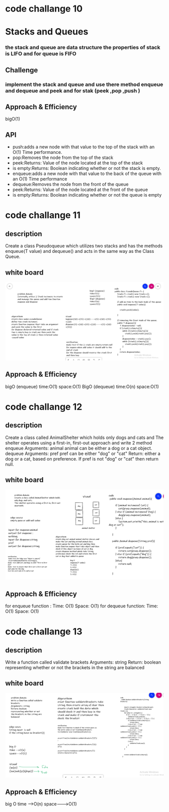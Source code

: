  # code challange 10
# Stacks and Queues
### the stack and queue are data structure the properties of stack is LIFO and for queue is FIFO

## Challenge
### implement the stack and queue and use there method enqueue and dequeue and peek and for stak (peek ,pop ,push ) 

## Approach & Efficiency
bigO(1)

## API
* push:adds a new node with that value to the top of the stack with an O(1) Time performance.
* pop:Removes the node from the top of the stack
* peek:Returns: Value of the node located at the top of the stack
* is empty:Returns: Boolean indicating whether or not the stack is empty.
* enqueue:adds a new node with that value to the back of the queue with an O(1) Time performance
* dequeue:Removes the node from the front of the queue
* peek:Returns: Value of the node located at the front of the queue
* is empty:Returns: Boolean indicating whether or not the queue is empty

# code challange 11
## description 
Create a class Pseudoqueue which utilizes two stacks and has the methods enqueue(T value) and dequeue() and acts in the same way as the Class Queue.

## white board
![cc 11]( images/pesudoQueue.png)

## Approach & Efficiency
bigO (enqueue)
time:O(1)
space:O(1)
BigO (dequeue)
time:O(n)
space:O(1)

# code challange 12 
## description 
Create a class called AnimalShelter which holds only dogs and cats and The shelter operates using a first-in, first-out approach and write 2 method enqueue
Arguments: animal
animal can be either a dog or a cat object.
dequeue
Arguments: pref
pref can be either "dog" or "cat"
Return: either a dog or a cat, based on preference.
If pref is not "dog" or "cat" then return null.

## white board
![cc 12]( images/animalShelter.png)

## Approach & Efficiency
for enqueue function :
Time: O(1)    Space: O(1)
for dequeue function:
Time: O(1)   Space: O(1)


# code challange 13

## description 
Write a function called validate brackets
Arguments: string
Return: boolean
representing whether or not the brackets in the string are balanced

## white board
![cc 13]( images/bracket.png)


## Approach & Efficiency
big O
time -->O(n)
space--->O(1)
